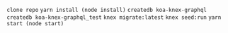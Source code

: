 ```clone repo```
```yarn install (node install)```
```createdb koa-knex-graphql```
```createdb koa-knex-graphql_test```
```knex migrate:latest```
```knex seed:run```
```yarn start (node start)```
